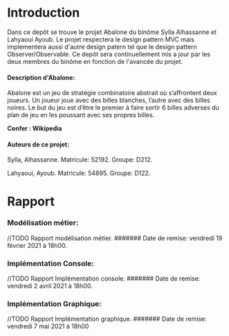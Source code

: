 # Introduction

Dans ce depôt se trouve le projet Abalone du binôme Sylla Alhassanne et Lahyaoui Ayoub.
Le projet respectera le design pattern MVC mais implementera aussi d'autre design patern tel que le design pattern Observer/Observable.
Ce depôt sera continuellement mis a jour par les deux membres du binôme en fonction de l'avancée du projet.

#### Description d'Abalone:
Abalone est un jeu de stratégie combinatoire abstrait où s’affrontent deux joueurs.
Un joueur joue avec des billes blanches, l’autre avec des billes noires. Le but du jeu est d’être le premier à faire sortir 6 billes adverses du plan de jeu en les poussant avec ses propres billes.

**Confer : Wikipedia**

#### Auteurs de ce projet:
Sylla, Alhassanne.
Matricule: 52192.
Groupe: D212.

Lahyaoui, Ayoub. 
Matricule: 54895.
Groupe: D122.

# Rapport

### Modélisation métier:
//TODO Rapport modélisation métier.
####### Date de remise:
vendredi 19 février 2021 à 18h00.

### Implémentation Console:
//TODO Rapport Implémentation console.
####### Date de remise:
vendredi 2 avril 2021 à 18h00.

### Implémentation Graphique:
//TODO Rapport Implémentation graphique.
####### Date de remise:
vendredi 7 mai 2021 à 18h00

